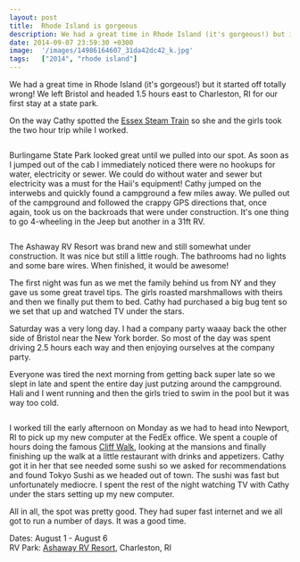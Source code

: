 ```yaml
---
layout: post
title:  Rhode Island is gorgeous
description: We had a great time in Rhode Island (it's gorgeous!) but it started off tot...
date: 2014-09-07 23:59:30 +0300
image:  '/images/14986164607_31da42dc42_k.jpg'
tags:   ["2014", "rhode island"]
---
```

<p>We had a great time in Rhode Island (it's gorgeous!) but it started off totally wrong! We left Bristol and headed 1.5 hours east to Charleston, RI for our first stay at a state park.</p>
<p>On the way Cathy spotted the <a href="http://essexsteamtrain.com/">Essex Steam Train</a> so 	she and the girls took the two hour trip while I worked.</p>
<p><img src="__GHOST_URL__/content/images/2014/Sep/14986241419_024271ff72_k.jpg" alt="" ></p>
<p>Burlingame State Park looked great until we pulled into our spot. As soon as I jumped out of the cab I immediately noticed there were no hookups for water, electricity or sewer. We could do without water and sewer but electricity was a must for the Haii's equipment! Cathy jumped on the interwebs and quickly found a campground a few miles away. We pulled out of the campground and followed the crappy GPS directions that, once again, took us on the backroads that were under construction. It's one thing to go 4-wheeling in the Jeep but another in a 31ft RV.</p>
<p><img src="__GHOST_URL__/content/images/2014/Sep/15172358602_32a64b52fe_k.jpg" alt="" ></p>
<p>The Ashaway RV Resort was brand new and still somewhat under construction. It was nice but still a little rough. The bathrooms had no lights and some bare wires. When finished, it would be awesome!</p>
<p>The first night was fun as we met the family behind us from NY and they gave us some great travel tips. The girls roasted marshmallows with theirs and then we finally put them to bed. Cathy had purchased a big bug tent so we set that up and watched TV under the stars.</p>
<p>Saturday was a very long day. I had a company party waaay back the other side of Bristol near the New York border. So most of the day was spent driving 2.5 hours each way and then enjoying ourselves at the company party.</p>
<p>Everyone was tired the next morning from getting back super late so we slept in late and spent the entire day just putzing around the campground. Hali and I went running and then the girls tried to swim in the pool but it was way too cold.</p>
<p><img src="__GHOST_URL__/content/images/2014/Sep/15169714811_87bc3f85b4_h.jpg" alt="" ></p>
<p>I worked till the early afternoon on Monday as we had to head into Newport, RI to pick up my new computer at the FedEx office. We spent a couple of hours doing the famous <a href="http://www.cliffwalk.com/">Cliff Walk</a>, looking at the mansions and finally finishing up the walk at a little restaurant with drinks and appetizers. Cathy got it in her that see needed some sushi so we asked for recommendations and found Tokyo Sushi as we headed out of town. The sushi was fast but unfortunately mediocre. I spent the rest of the night watching TV with Cathy under the stars setting up my new computer.</p>
<p>All in all, the spot was pretty good. They had super fast internet and we all got to run a number of days. It was a good time.</p>
<p>Dates: August 1 - August 6<br>
RV Park: <a href="http://www.ashawayrvresort.com">Ashaway RV Resort</a>, Charleston, RI</p>

